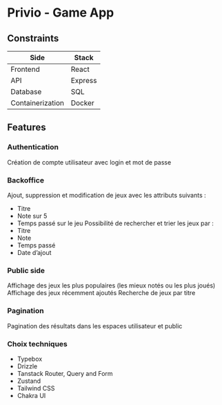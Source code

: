 # Privio - Game App

## Constraints

| Side             | Stack   |
|------------------|---------|
| Frontend         | React   |
| API              | Express |
| Database         | SQL     |
| Containerization | Docker  |

## Features

### Authentication

Création de compte utilisateur avec login et mot de passe

### Backoffice

Ajout, suppression et modification de jeux avec les attributs suivants :

- Titre
- Note sur 5
- Temps passé sur le jeu
  Possibilité de rechercher et trier les jeux par :
- Titre
- Note
- Temps passé
- Date d’ajout

### Public side

Affichage des jeux les plus populaires (les mieux notés ou les plus joués)
Affichage des jeux récemment ajoutés
Recherche de jeux par titre

### Pagination

Pagination des résultats dans les espaces utilisateur et public




### Choix techniques

- Typebox
- Drizzle
- Tanstack Router, Query and Form
- Zustand
- Tailwind CSS
- Chakra UI